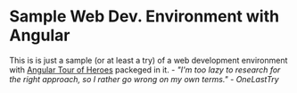 # Sample Web Dev. Environment with Angular

This is is just a sample (or at least a try) of a web development environment with [Angular Tour of Heroes](https://angular.io/tutorial) packeged in it.
\-
*"I'm too lazy to research for the right approach, so I rather go wrong on my own terms." - OneLastTry*
